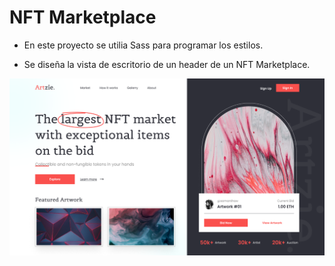 # NFT Marketplace

- En este proyecto se utilia Sass para programar los estilos.   

- Se diseña la vista de escritorio de un header de un NFT Marketplace.

![Vista escritorio](../../vistas/vista_NFT_marketplace.png)
